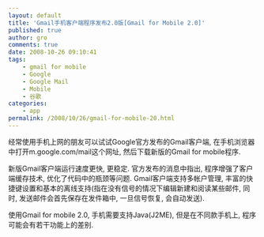 ```yaml
---
layout: default
title: 'Gmail手机客户端程序发布2.0版[Gmail for Mobile 2.0]'
published: true
author: gro
comments: true
date: 2008-10-26 09:10:41
tags:
    - gmail for mobile
    - Google
    - Google Mail
    - Mobile
    - 谷歌
categories:
    - app
permalink: /2008/10/26/gmail-for-mobile-20.html
---
```

 经常使用手机上网的朋友可以试试Google官方发布的Gmail客户端, 在手机浏览器中打开m.google.com/mail这个网址, 然后下载新版的Gmail for mobile程序.

新版Gmail客户端运行速度更快, 更稳定. 官方发布的消息中指出, 程序增强了客户端缓存技术, 优化了代码中的瓶颈等问题. Gmail客户端支持多帐户管理, 丰富的快捷键设置和基本的离线支持(指在没有信号的情况下编辑新建和阅读某些邮件, 同时, 发送邮件会首先保存在发件箱中, 一旦信号恢复, 会自动发送).

使用Gmail for mobile 2.0, 手机需要支持Java(J2ME), 但是在不同款手机上, 程序可能会有若干功能上的差别.